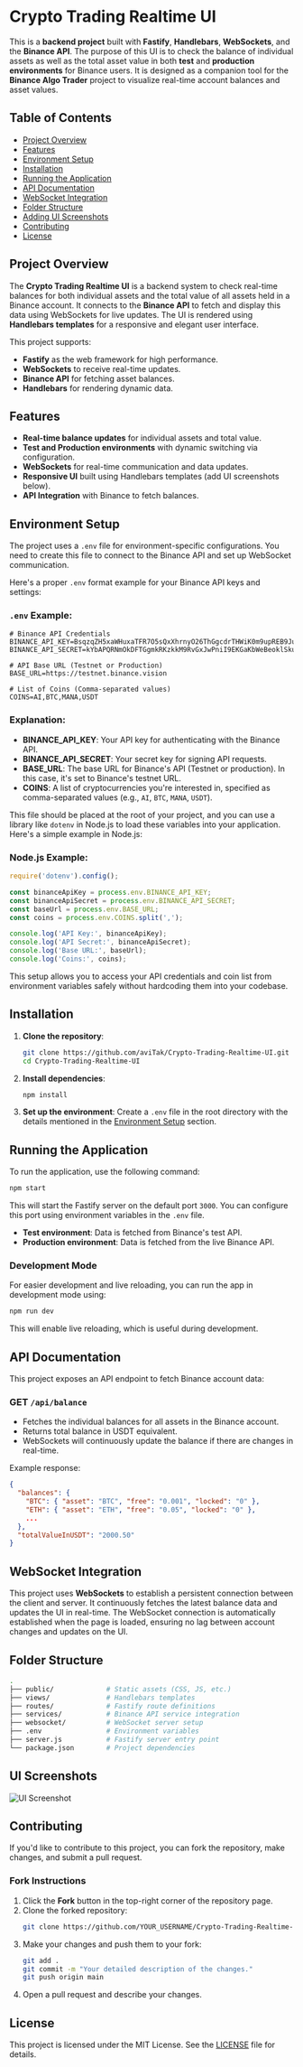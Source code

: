 # Crypto Trading Realtime UI

This is a **backend project** built with **Fastify**, **Handlebars**, **WebSockets**, and the **Binance API**. The purpose of this UI is to check the balance of individual assets as well as the total asset value in both **test** and **production environments** for Binance users. It is designed as a companion tool for the **Binance Algo Trader** project to visualize real-time account balances and asset values.

## Table of Contents

- [Project Overview](#project-overview)
- [Features](#features)
- [Environment Setup](#environment-setup)
- [Installation](#installation)
- [Running the Application](#running-the-application)
- [API Documentation](#api-documentation)
- [WebSocket Integration](#websocket-integration)
- [Folder Structure](#folder-structure)
- [Adding UI Screenshots](#adding-ui-screenshots)
- [Contributing](#contributing)
- [License](#license)

## Project Overview

The **Crypto Trading Realtime UI** is a backend system to check real-time balances for both individual assets and the total value of all assets held in a Binance account. It connects to the **Binance API** to fetch and display this data using WebSockets for live updates. The UI is rendered using **Handlebars templates** for a responsive and elegant user interface.

This project supports:
- **Fastify** as the web framework for high performance.
- **WebSockets** to receive real-time updates.
- **Binance API** for fetching asset balances.
- **Handlebars** for rendering dynamic data.

## Features

- **Real-time balance updates** for individual assets and total value.
- **Test and Production environments** with dynamic switching via configuration.
- **WebSockets** for real-time communication and data updates.
- **Responsive UI** built using Handlebars templates (add UI screenshots below).
- **API Integration** with Binance to fetch balances.

## Environment Setup

The project uses a `.env` file for environment-specific configurations. You need to create this file to connect to the Binance API and set up WebSocket communication.

Here's a proper `.env` format example for your Binance API keys and settings:

### `.env` Example:
```env
# Binance API Credentials
BINANCE_API_KEY=BsqzqZH5xaWHuxaTFR7O5sQxXhrnyO26ThGgcdrTHWiK0m9upREB9JuiJZSqDE3K
BINANCE_API_SECRET=kYbAPQRNmOkDFTGgmkRKzkkM9RvGxJwPniI9EKGaKbWeBeoklSkuAtdLQq1xjG72

# API Base URL (Testnet or Production)
BASE_URL=https://testnet.binance.vision

# List of Coins (Comma-separated values)
COINS=AI,BTC,MANA,USDT
```

### Explanation:
- **BINANCE_API_KEY**: Your API key for authenticating with the Binance API.
- **BINANCE_API_SECRET**: Your secret key for signing API requests.
- **BASE_URL**: The base URL for Binance's API (Testnet or production). In this case, it's set to Binance's testnet URL.
- **COINS**: A list of cryptocurrencies you're interested in, specified as comma-separated values (e.g., `AI`, `BTC`, `MANA`, `USDT`).

This file should be placed at the root of your project, and you can use a library like `dotenv` in Node.js to load these variables into your application. Here's a simple example in Node.js:

### Node.js Example:
```javascript
require('dotenv').config();

const binanceApiKey = process.env.BINANCE_API_KEY;
const binanceApiSecret = process.env.BINANCE_API_SECRET;
const baseUrl = process.env.BASE_URL;
const coins = process.env.COINS.split(',');

console.log('API Key:', binanceApiKey);
console.log('API Secret:', binanceApiSecret);
console.log('Base URL:', baseUrl);
console.log('Coins:', coins);
```

This setup allows you to access your API credentials and coin list from environment variables safely without hardcoding them into your codebase.

## Installation

1. **Clone the repository**:
   ```bash
   git clone https://github.com/aviTak/Crypto-Trading-Realtime-UI.git
   cd Crypto-Trading-Realtime-UI
   ```

2. **Install dependencies**:
   ```bash
   npm install
   ```

3. **Set up the environment**:
   Create a `.env` file in the root directory with the details mentioned in the [Environment Setup](#environment-setup) section.

## Running the Application

To run the application, use the following command:

```bash
npm start
```

This will start the Fastify server on the default port `3000`. You can configure this port using environment variables in the `.env` file.

- **Test environment**: Data is fetched from Binance's test API.
- **Production environment**: Data is fetched from the live Binance API.

### Development Mode

For easier development and live reloading, you can run the app in development mode using:

```bash
npm run dev
```

This will enable live reloading, which is useful during development.

## API Documentation

This project exposes an API endpoint to fetch Binance account data:

### GET `/api/balance`

- Fetches the individual balances for all assets in the Binance account.
- Returns total balance in USDT equivalent.
- WebSockets will continuously update the balance if there are changes in real-time.

Example response:

```json
{
  "balances": {
    "BTC": { "asset": "BTC", "free": "0.001", "locked": "0" },
    "ETH": { "asset": "ETH", "free": "0.05", "locked": "0" },
    ...
  },
  "totalValueInUSDT": "2000.50"
}
```

## WebSocket Integration

This project uses **WebSockets** to establish a persistent connection between the client and server. It continuously fetches the latest balance data and updates the UI in real-time. The WebSocket connection is automatically established when the page is loaded, ensuring no lag between account changes and updates on the UI.

## Folder Structure

```bash
.
├── public/             # Static assets (CSS, JS, etc.)
├── views/              # Handlebars templates
├── routes/             # Fastify route definitions
├── services/           # Binance API service integration
├── websocket/          # WebSocket server setup
├── .env                # Environment variables
├── server.js           # Fastify server entry point
└── package.json        # Project dependencies
```

## UI Screenshots

![UI Screenshot](public/images/screenshot1.png)

## Contributing

If you'd like to contribute to this project, you can fork the repository, make changes, and submit a pull request.

### Fork Instructions

1. Click the **Fork** button in the top-right corner of the repository page.
2. Clone the forked repository:
   ```bash
   git clone https://github.com/YOUR_USERNAME/Crypto-Trading-Realtime-UI.git
   ```
3. Make your changes and push them to your fork:
   ```bash
   git add .
   git commit -m "Your detailed description of the changes."
   git push origin main
   ```
4. Open a pull request and describe your changes.

## License

This project is licensed under the MIT License. See the [LICENSE](LICENSE) file for details.
